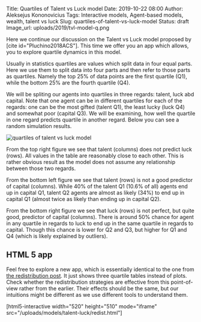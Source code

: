 Title: Quartiles of Talent vs Luck model
Date: 2019-10-22 08:00
Author: Aleksejus Kononovicius
Tags: Interactive models, Agent-based models, wealth, talent vs luck
Slug: quartiles-of-talent-vs-luck-model
Status: draft
Image_url: uploads/2019/tvl-model-q.png

Here we continue our discussion on the Talent vs Luck model proposed by
[cite id="Pluchino2018ACS"]. This time we offer you an app which allows,
you to explore quartile dynamics in this model.

Usually in statistics quartiles are values which split data in four equal parts.
Here we use them to split data into four parts and then refer to those parts as
quartiles. Namely the top 25% of data points are the first quartile (Q1), while
the bottom 25% are the fourth quartile (Q4).

We will be spliting our agents into quartiles in three regards: talent, luck
abd capital. Note that one agent can be in different quartiles for each of the
regards: one can be the most gifted (talent Q1), the least lucky (luck Q4) and
somewhat poor (capital Q3). We will be examining, how well the quartile in one
regard predicts quartile in another regard. Below you can see a random simulation
results.

![quartiles of talent vs luck model](/uploads/2019/tvl-model-q.png
"Results of a random simulation with 'no redistribution' redistribution
strategy.")

From the top right figure we see that talent (columns) does not predict luck
(rows). All values in the table are reasonably close to each other. This is
rather obvious result as the model does not assume any relationship between
those two regards.

From the bottom left figure we see that talent (rows) is not a good predictor
of capital (columns). While 40% of the talent Q1 (10.6% of all) agents end up
in capital Q1, talent Q2 agents are almost as likely (34%) to end up in capital
Q1 (almost twice as likely than ending up in capital Q2).

From the bottom right figure we see that luck (rows) is not perfect, but quite
good, predictor of capital (columns). There is around 50% chance for agent in
any quartile in regards to luck to end up in the same quartile in regards to
capital. Though this chance is lower for Q2 and Q3, but higher for Q1 and Q4
(which is likely explained by outliers).

## HTML 5 app

Feel free to explore a new app, which is essentially identical to the one from
[the redistribution post]({filename}/articles/2019/redistribution-in-talent-vs-luck-model.md).
It just shows three quartile tables instead of plots. Check whether the
redistribution strategies are effective from this point-of-view rather from the
earlier. Their effects should be the same, but our intuitions might be different
as we use different tools to understand them.

[html5-interactive width="520" height="510" mode="iframe"
src="/uploads/models/talent-luck/redist.html"]
